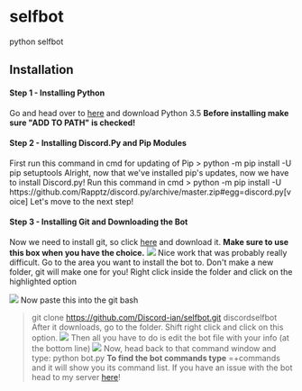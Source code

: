 # selfbot
python selfbot

<h2>Installation</h2>
<h4>Step 1 - Installing Python</h4>
Go and head over to <a href="https://www.python.org">here</a> and download Python 3.5 <strong>Before installing make sure "ADD TO PATH" is checked!</strong>


<h4>Step 2 - Installing Discord.Py and Pip Modules</h4>
First run this command in cmd for updating of Pip
> python -m pip install -U pip setuptools
Alright, now that we've installed pip's updates, now we have to install Discord.py! Run this command in cmd
> python -m pip install -U https://github.com/Rapptz/discord.py/archive/master.zip#egg=discord.py[voice]
Let's move to the next step!


<h4>Step 3 - Installing Git and Downloading the Bot</h4>
Now we need to install git, so click <a href="https://git-scm.com/download/win">here</a> and download it.
<strong>Make sure to use this box when you have the choice.</strong>
<img src="http://i.imgur.com/guis7EE.png"></img>
Nice work that was probably really difficult. Go to the area you want to install the bot to. Don't make a new folder, git will make one for you! Right click inside the folder and click on the highlighted option


<img src="http://i.imgur.com/32M4VPo.png"></img>
Now paste this into the git bash
> git clone https://github.com/Discord-ian/selfbot.git discordselfbot
After it downloads, go to the folder. Shift right click and click on this option.
<img src="http://i.imgur.com/FCMfFwl.png"></img>
Then all you have to do is edit the bot file with your info (at the bottom line)
<img src="http://i.imgur.com/MUNfgBV.png"></img>
Now, head back to that command window and type:
> python bot.py
<strong>To find the bot commands type</strong>
> =+commands
and it will show you its command list. If you have an issue with the bot head to my server <a href="https://discord.gg/BHGvZb6">here</a>!

